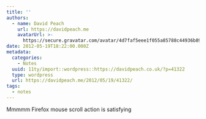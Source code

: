 ```yaml
---
title: ''
authors:
  - name: David Peach
    url: https://davidpeach.me
    avatarUrl: >-
      https://secure.gravatar.com/avatar/4d7faf5eee1f055a85788c44936b8995eaab6dfb004e7854ec747ccb272e91ee?s=96&d=mm&r=g
date: 2012-05-19T18:22:00.000Z
metadata:
  categories:
    - Notes
  uuid: 11ty/import::wordpress::https://davidpeach.co.uk/?p=41322
  type: wordpress
  url: https://davidpeach.me/2012/05/19/41322/
tags:
  - notes
---
```

Mmmmm Firefox mouse scroll action is satisfying